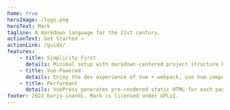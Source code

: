 ```yaml
---
home: true
heroImage: /logo.png
heroText: Mark
tagline: A markdown language for the 21st century.
actionText: Get Started →
actionLink: /guide/
features:
    - title: Simplicity First
      details: Minimal setup with markdown-centered project structure helps you focus on writing.
    - title: Vue-Powered
      details: Enjoy the dev experience of Vue + webpack, use Vue components in markdown, and develop custom themes with Vue.
    - title: Performant
      details: VuePress generates pre-rendered static HTML for each page, and runs as an SPA once a page is loaded.
footer: 2022 baris-inandi. Mark is licensed under GPLv2.
---
```

